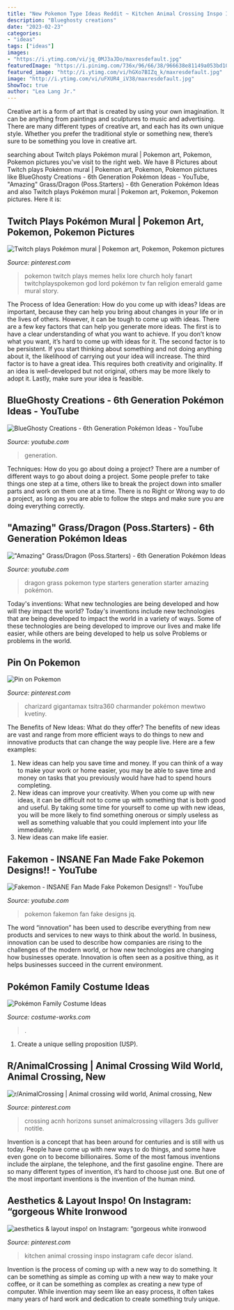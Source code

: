 ```yaml
---
title: "New Pokemon Type Ideas Reddit ~ Kitchen Animal Crossing Inspo Instagram Cafe Decor Island"
description: "Blueghosty creations"
date: "2023-02-23"
categories:
- "ideas"
tags: ["ideas"]
images:
- "https://i.ytimg.com/vi/jq_0MJ3aJDo/maxresdefault.jpg"
featuredImage: "https://i.pinimg.com/736x/96/66/38/966638e81149a053bd1047b3530e5987.jpg"
featured_image: "http://i.ytimg.com/vi/hGXo7BIZq_k/maxresdefault.jpg"
image: "http://i.ytimg.com/vi/uFXUR4_iV38/maxresdefault.jpg"
ShowToc: true
author: "Lea Lang Jr."
---
```



Creative art is a form of art that is created by using your own imagination. It can be anything from paintings and sculptures to music and advertising. There are many different types of creative art, and each has its own unique style. Whether you prefer the traditional style or something new, there’s sure to be something you love in creative art.

	

		
searching about Twitch plays Pokémon mural | Pokemon art, Pokemon, Pokemon pictures you've visit to the right web. We have 8 Pictures about Twitch plays Pokémon mural | Pokemon art, Pokemon, Pokemon pictures like BlueGhosty Creations - 6th Generation Pokémon Ideas - YouTube, &quot;Amazing&quot; Grass/Dragon (Poss.Starters) - 6th Generation Pokémon Ideas and also Twitch plays Pokémon mural | Pokemon art, Pokemon, Pokemon pictures. Here it is:
		
    
## Twitch Plays Pokémon Mural | Pokemon Art, Pokemon, Pokemon Pictures

<img loading=lazy src="https://i.pinimg.com/736x/96/66/38/966638e81149a053bd1047b3530e5987.jpg" onerror="this.onerror=null;this.src='https://tse4.mm.bing.net/th?id=OIP.Vks3imEX47pjDGW8_9NkYQHaN7&amp;pid=15.1';" alt="Twitch plays Pokémon mural | Pokemon art, Pokemon, Pokemon pictures">

_Source: pinterest.com_

>pokemon twitch plays memes helix lore church holy fanart twitchplayspokemon god lord pokémon tv fan religion emerald game mural story. 

	

The Process of Idea Generation: How do you come up with ideas?
Ideas are important, because they can help you bring about changes in your life or in the lives of others. However, it can be tough to come up with ideas. There are a few key factors that can help you generate more ideas. The first is to have a clear understanding of what you want to achieve. If you don’t know what you want, it’s hard to come up with ideas for it. The second factor is to be persistent. If you start thinking about something and not doing anything about it, the likelihood of carrying out your idea will increase. The third factor is to have a great idea. This requires both creativity and originality. If an idea is well-developed but not original, others may be more likely to adopt it. Lastly, make sure your idea is feasible.

    
## BlueGhosty Creations - 6th Generation Pokémon Ideas - YouTube

<img loading=lazy src="http://i.ytimg.com/vi/uFXUR4_iV38/maxresdefault.jpg" onerror="this.onerror=null;this.src='https://tse2.mm.bing.net/th?id=OIP.LMO0aw3-HE706px_5TIpMgHaEK&amp;pid=15.1';" alt="BlueGhosty Creations - 6th Generation Pokémon Ideas - YouTube">

_Source: youtube.com_

>generation. 

	

Techniques: How do you go about doing a project?
There are a number of different ways to go about doing a project. Some people prefer to take things one step at a time, others like to break the project down into smaller parts and work on them one at a time. There is no Right or Wrong way to do a project, as long as you are able to follow the steps and make sure you are doing everything correctly.

    
## &quot;Amazing&quot; Grass/Dragon (Poss.Starters) - 6th Generation Pokémon Ideas

<img loading=lazy src="http://i.ytimg.com/vi/hGXo7BIZq_k/maxresdefault.jpg" onerror="this.onerror=null;this.src='https://tse4.mm.bing.net/th?id=OIP.CndLDjh3087YufiBb8lF9QHaEK&amp;pid=15.1';" alt="&quot;Amazing&quot; Grass/Dragon (Poss.Starters) - 6th Generation Pokémon Ideas">

_Source: youtube.com_

>dragon grass pokemon type starters generation starter amazing pokémon. 

	

Today's inventions: What new technologies are being developed and how will they impact the world?
Today's inventions include new technologies that are being developed to impact the world in a variety of ways. Some of these technologies are being developed to improve our lives and make life easier, while others are being developed to help us solve Problems or problems in the world.

    
## Pin On Pokemon

<img loading=lazy src="https://i.pinimg.com/736x/16/a4/cf/16a4cf0a2de14a3bf88f19523c894dfc.jpg" onerror="this.onerror=null;this.src='https://tse4.mm.bing.net/th?id=OIP.WN78o8UVyXzD4mp-yeZMswHaLF&amp;pid=15.1';" alt="Pin on Pokemon">

_Source: pinterest.com_

>charizard gigantamax tsitra360 charmander pokémon mewtwo kvetiny. 

	

The Benefits of New Ideas: What do they offer?
The benefits of new ideas are vast and range from more efficient ways to do things to new and innovative products that can change the way people live. Here are a few examples: 
1. New ideas can help you save time and money. If you can think of a way to make your work or home easier, you may be able to save time and money on tasks that you previously would have had to spend hours completing. 
2. New ideas can improve your creativity. When you come up with new ideas, it can be difficult not to come up with something that is both good and useful. By taking some time for yourself to come up with new ideas, you will be more likely to find something onerous or simply useless as well as something valuable that you could implement into your life immediately. 
3. New ideas can make life easier.

    
## Fakemon - INSANE Fan Made Fake Pokemon Designs!! - YouTube

<img loading=lazy src="https://i.ytimg.com/vi/jq_0MJ3aJDo/maxresdefault.jpg" onerror="this.onerror=null;this.src='https://tse4.mm.bing.net/th?id=OIP.LA0k3s55uirB6NNIBdzQ2gHaEK&amp;pid=15.1';" alt="Fakemon - INSANE Fan Made Fake Pokemon Designs!! - YouTube">

_Source: youtube.com_

>pokemon fakemon fan fake designs jq. 

	

The word “innovation” has been used to describe everything from new products and services to new ways to think about the world. In business, innovation can be used to describe how companies are rising to the challenges of the modern world, or how new technologies are changing how businesses operate. Innovation is often seen as a positive thing, as it helps businesses succeed in the current environment.

    
## Pokémon Family Costume Ideas

<img loading=lazy src="https://photos.costume-works.com/full/pokemon_family5.jpg" onerror="this.onerror=null;this.src='https://tse2.mm.bing.net/th?id=OIP.xEn0T3w4TGWhA3l5RE08JQHaK3&amp;pid=15.1';" alt="Pokémon Family Costume Ideas">

_Source: costume-works.com_

>. 

	

1. Create a unique selling proposition (USP).

    
## R/AnimalCrossing | Animal Crossing Wild World, Animal Crossing, New

<img loading=lazy src="https://i.pinimg.com/736x/7b/f6/46/7bf646eeff6cde62c09a59df8b549922.jpg" onerror="this.onerror=null;this.src='https://tse4.mm.bing.net/th?id=OIP.Ikkz7-1jw5RQoUc-rs5AtQHaEK&amp;pid=15.1';" alt="r/AnimalCrossing | Animal crossing wild world, Animal crossing, New">

_Source: pinterest.com_

>crossing acnh horizons sunset animalcrossing villagers 3ds gulliver notitle. 

	

Invention is a concept that has been around for centuries and is still with us today. People have come up with new ways to do things, and some have even gone on to become billionaires. Some of the most famous inventions include the airplane, the telephone, and the first gasoline engine. There are so many different types of invention, it’s hard to choose just one. But one of the most important inventions is the invention of the human mind.

    
## Aesthetics &amp; Layout Inspo! On Instagram: “gorgeous White Ironwood

<img loading=lazy src="https://i.pinimg.com/736x/5a/3b/d2/5a3bd2f1033f48123dba9e879315b903.jpg" onerror="this.onerror=null;this.src='https://tse1.mm.bing.net/th?id=OIP.-HjQUSxfYqgOcQrATM-qfQHaEF&amp;pid=15.1';" alt="aesthetics &amp; layout inspo! on Instagram: “gorgeous white ironwood">

_Source: pinterest.com_

>kitchen animal crossing inspo instagram cafe decor island. 

	

Invention is the process of coming up with a new way to do something. It can be something as simple as coming up with a new way to make your coffee, or it can be something as complex as creating a new type of computer. While invention may seem like an easy process, it often takes many years of hard work and dedication to create something truly unique.

